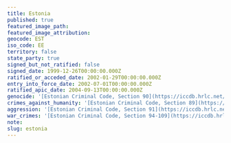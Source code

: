 ```yaml
---
title: Estonia
published: true
featured_image_path:
featured_image_attribution:
geocode: EST
iso_code: EE
territory: false
state_party: true
signed_but_not_ratified: false
signed_date: 1999-12-26T00:00:00.000Z
ratified_or_acceded_date: 2002-01-29T00:00:00.000Z
entry_into_force_date: 2002-07-01T00:00:00.000Z
ratified_apic_date: 2004-09-13T00:00:00.000Z
genocide: '[Estonian Criminal Code, Section 90](https://iccdb.hrlc.net/data/doc/438/keyword/46/)'
crimes_against_humanity: '[Estonian Criminal Code, Section 89](https://iccdb.hrlc.net/data/doc/438/keyword/13/)'
aggression: '[Estonian Criminal Code, Section 91](https://iccdb.hrlc.net/data/doc/438/keyword/1/)'
war_crimes: '[Estonian Criminal Code, Section 94-109](https://iccdb.hrlc.net/data/doc/438/keyword/145/)'
note:
slug: estonia
---
```



